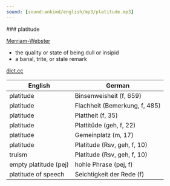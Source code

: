 ```yaml
---
sound: [sound:ankimd/english/mp3/platitude.mp3]
---
```


\### platitude

[Merriam-Webster](https://www.merriam-webster.com/dictionary/platitude)

- the quality or state of being dull or insipid
- a banal, trite, or stale remark

[dict.cc](https://www.dict.cc/platitude)

| English        | German       |
| -------------- | ------------ |
| platitude | Binsenweisheit (f, 659) |
| platitude | Flachheit (Bemerkung, f, 485) |
| platitude | Plattheit (f, 35) |
| platitude | Plattitüde (geh, f, 22) |
| platitude | Gemeinplatz (m, 17) |
| platitude | Platitude (Rsv, geh, f, 10) |
| truism | Platitude (Rsv, geh, f, 10) |
| empty platitude (pej) | hohle Phrase (pej, f) |
| platitude of speech | Seichtigkeit der Rede (f) |
